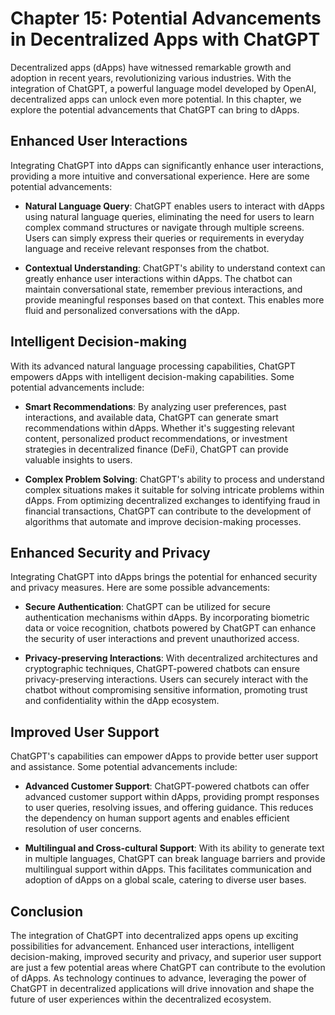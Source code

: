 Chapter 15: Potential Advancements in Decentralized Apps with ChatGPT
=====================================================================

Decentralized apps (dApps) have witnessed remarkable growth and adoption in recent years, revolutionizing various industries. With the integration of ChatGPT, a powerful language model developed by OpenAI, decentralized apps can unlock even more potential. In this chapter, we explore the potential advancements that ChatGPT can bring to dApps.

Enhanced User Interactions
--------------------------

Integrating ChatGPT into dApps can significantly enhance user interactions, providing a more intuitive and conversational experience. Here are some potential advancements:

* **Natural Language Query**: ChatGPT enables users to interact with dApps using natural language queries, eliminating the need for users to learn complex command structures or navigate through multiple screens. Users can simply express their queries or requirements in everyday language and receive relevant responses from the chatbot.

* **Contextual Understanding**: ChatGPT's ability to understand context can greatly enhance user interactions within dApps. The chatbot can maintain conversational state, remember previous interactions, and provide meaningful responses based on that context. This enables more fluid and personalized conversations with the dApp.

Intelligent Decision-making
---------------------------

With its advanced natural language processing capabilities, ChatGPT empowers dApps with intelligent decision-making capabilities. Some potential advancements include:

* **Smart Recommendations**: By analyzing user preferences, past interactions, and available data, ChatGPT can generate smart recommendations within dApps. Whether it's suggesting relevant content, personalized product recommendations, or investment strategies in decentralized finance (DeFi), ChatGPT can provide valuable insights to users.

* **Complex Problem Solving**: ChatGPT's ability to process and understand complex situations makes it suitable for solving intricate problems within dApps. From optimizing decentralized exchanges to identifying fraud in financial transactions, ChatGPT can contribute to the development of algorithms that automate and improve decision-making processes.

Enhanced Security and Privacy
-----------------------------

Integrating ChatGPT into dApps brings the potential for enhanced security and privacy measures. Here are some possible advancements:

* **Secure Authentication**: ChatGPT can be utilized for secure authentication mechanisms within dApps. By incorporating biometric data or voice recognition, chatbots powered by ChatGPT can enhance the security of user interactions and prevent unauthorized access.

* **Privacy-preserving Interactions**: With decentralized architectures and cryptographic techniques, ChatGPT-powered chatbots can ensure privacy-preserving interactions. Users can securely interact with the chatbot without compromising sensitive information, promoting trust and confidentiality within the dApp ecosystem.

Improved User Support
---------------------

ChatGPT's capabilities can empower dApps to provide better user support and assistance. Some potential advancements include:

* **Advanced Customer Support**: ChatGPT-powered chatbots can offer advanced customer support within dApps, providing prompt responses to user queries, resolving issues, and offering guidance. This reduces the dependency on human support agents and enables efficient resolution of user concerns.

* **Multilingual and Cross-cultural Support**: With its ability to generate text in multiple languages, ChatGPT can break language barriers and provide multilingual support within dApps. This facilitates communication and adoption of dApps on a global scale, catering to diverse user bases.

Conclusion
----------

The integration of ChatGPT into decentralized apps opens up exciting possibilities for advancement. Enhanced user interactions, intelligent decision-making, improved security and privacy, and superior user support are just a few potential areas where ChatGPT can contribute to the evolution of dApps. As technology continues to advance, leveraging the power of ChatGPT in decentralized applications will drive innovation and shape the future of user experiences within the decentralized ecosystem.
